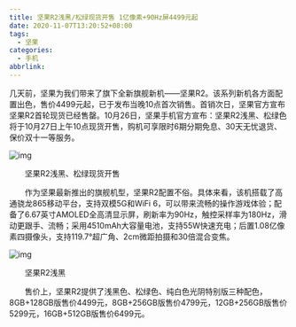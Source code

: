 ```yaml
---
title: 坚果R2浅黑/松绿现货开售 1亿像素+90Hz屏4499元起
date: 2020-11-07T13:20:52+08:00
tags:
  - 坚果
categories:
  - 手机
abbrlink:
---
```


几天前，坚果为我们带来了旗下全新旗舰新机——坚果R2。该系列新机各方面配置出色，售价4499元起，已于发布当晚10点首次销售。首销次日，坚果官方宣布坚果R2首轮现货已经售罄。10月26日，坚果手机官方宣布：坚果R2浅黑、松绿色将于10月27日上午10点现货开售，购机可享限时6期分期免息、30天无忧退货、保价双十一等服务。

![img](https://cdn.jsdelivr.net/gh/yakeing/Documentation@main/Hexo/images/0499-kcaeqzx2581985.jpg)

　　坚果R2浅黑、松绿现货开售

　　作为坚果最新推出的旗舰机型，坚果R2配置不俗。具体来看，该机搭载了高通骁龙865移动平台，支持双模5G和WiFi 6，可以带来流畅的操作游戏体验；配备了6.67英寸AMOLED全高清显示屏，刷新率为90Hz，触控采样率为180Hz，滑动更跟手、流畅；采用4510mAh大容量电池，支持55W快速充电；后置1.08亿像素四摄像头，支持119.7°超广角、2cm微距拍摄和30倍混合变焦。

![img](https://cdn.jsdelivr.net/gh/yakeing/Documentation@main/Hexo/images/849f-kcaeqzx2581984.jpg)

　　坚果R2浅黑

　　售价上，坚果R2提供了浅黑色、松绿色、纯白色光阴特别版三种配色，8GB+128GB版售价4499元，8GB+256GB版售价4799元，12GB+256GB版售价5299元，16GB+512GB版售价6499元。